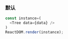 ### 默认

<!--start-code-->
```js
const instance=(
  <Tree data={data} />
)
ReactDOM.render(instance);
```
<!--end-code-->